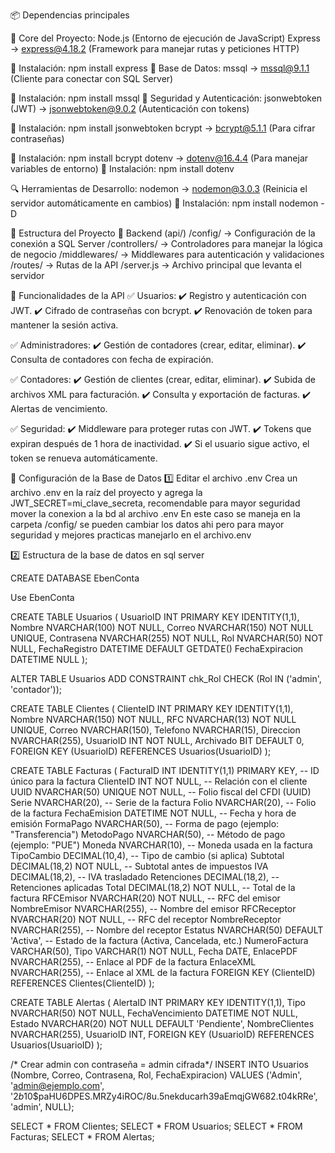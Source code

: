 📦 Dependencias principales

📌 Core del Proyecto:
Node.js (Entorno de ejecución de JavaScript)
Express → express@4.18.2 (Framework para manejar rutas y peticiones HTTP)

📌 Instalación: npm install express
📌 Base de Datos:
mssql → mssql@9.1.1 (Cliente para conectar con SQL Server)

📌 Instalación: npm install mssql
🔐 Seguridad y Autenticación:
jsonwebtoken (JWT) → jsonwebtoken@9.0.2 (Autenticación con tokens)

📌 Instalación: npm install jsonwebtoken
bcrypt → bcrypt@5.1.1 (Para cifrar contraseñas)

📌 Instalación: npm install bcrypt
dotenv → dotenv@16.4.4 (Para manejar variables de entorno)
📌 Instalación: npm install dotenv

🔍 Herramientas de Desarrollo:
nodemon → nodemon@3.0.3 (Reinicia el servidor automáticamente en cambios)
📌 Instalación: npm install nodemon -D

📂 Estructura del Proyecto
📁 Backend (api/)
/config/ → Configuración de la conexión a SQL Server
/controllers/ → Controladores para manejar la lógica de negocio
/middlewares/ → Middlewares para autenticación y validaciones
/routes/ → Rutas de la API
/server.js → Archivo principal que levanta el servidor

📌 Funcionalidades de la API
✅ Usuarios:
✔️ Registro y autenticación con JWT.
✔️ Cifrado de contraseñas con bcrypt.
✔️ Renovación de token para mantener la sesión activa.

✅ Administradores:
✔️ Gestión de contadores (crear, editar, eliminar).
✔️ Consulta de contadores con fecha de expiración.

✅ Contadores:
✔️ Gestión de clientes (crear, editar, eliminar).
✔️ Subida de archivos XML para facturación.
✔️ Consulta y exportación de facturas.
✔️ Alertas de vencimiento.

✅ Seguridad:
✔️ Middleware para proteger rutas con JWT.
✔️ Tokens que expiran después de 1 hora de inactividad.
✔️ Si el usuario sigue activo, el token se renueva automáticamente.

📌 Configuración de la Base de Datos
1️⃣ Editar el archivo .env
Crea un archivo .env en la raíz del proyecto y agrega la JWT_SECRET=mi_clave_secreta, recomendable para mayor seguridad mover la conexion a la bd al archivo .env
En este caso se maneja en la carpeta /config/ se pueden cambiar los datos ahi pero para mayor seguridad y mejores practicas manejarlo en el archivo.env

2️⃣ Estructura de la base de datos en sql server

CREATE DATABASE EbenConta

Use EbenConta

CREATE TABLE Usuarios (
    UsuarioID INT PRIMARY KEY IDENTITY(1,1),
    Nombre NVARCHAR(100) NOT NULL,
    Correo NVARCHAR(150) NOT NULL UNIQUE,
    Contrasena NVARCHAR(255) NOT NULL, 
    Rol NVARCHAR(50) NOT NULL,
    FechaRegistro DATETIME DEFAULT GETDATE()
	FechaExpiracion DATETIME NULL
);

ALTER TABLE Usuarios
ADD CONSTRAINT chk_Rol CHECK (Rol IN ('admin', 'contador'));

CREATE TABLE Clientes (
    ClienteID INT PRIMARY KEY IDENTITY(1,1),
    Nombre NVARCHAR(150) NOT NULL,
    RFC NVARCHAR(13) NOT NULL UNIQUE,
    Correo NVARCHAR(150),
    Telefono NVARCHAR(15),
    Direccion NVARCHAR(255),
    UsuarioID INT NOT NULL,
	Archivado BIT DEFAULT 0,
    FOREIGN KEY (UsuarioID) REFERENCES Usuarios(UsuarioID)
);

CREATE TABLE Facturas (
    FacturaID INT IDENTITY(1,1) PRIMARY KEY,  -- ID único para la factura
    ClienteID INT NOT NULL,                   -- Relación con el cliente
    UUID NVARCHAR(50) UNIQUE NOT NULL,        -- Folio fiscal del CFDI (UUID)
    Serie NVARCHAR(20),                        -- Serie de la factura
    Folio NVARCHAR(20),                        -- Folio de la factura
    FechaEmision DATETIME NOT NULL,            -- Fecha y hora de emisión
    FormaPago NVARCHAR(50),                    -- Forma de pago (ejemplo: "Transferencia")
    MetodoPago NVARCHAR(50),                   -- Método de pago (ejemplo: "PUE")
    Moneda NVARCHAR(10),                        -- Moneda usada en la factura
    TipoCambio DECIMAL(10,4),                   -- Tipo de cambio (si aplica)
    Subtotal DECIMAL(18,2) NOT NULL,           -- Subtotal antes de impuestos
    IVA DECIMAL(18,2),                         -- IVA trasladado
    Retenciones DECIMAL(18,2),                 -- Retenciones aplicadas
    Total DECIMAL(18,2) NOT NULL,              -- Total de la factura
    RFCEmisor NVARCHAR(20) NOT NULL,           -- RFC del emisor
    NombreEmisor NVARCHAR(255),                -- Nombre del emisor
    RFCReceptor NVARCHAR(20) NOT NULL,         -- RFC del receptor
    NombreReceptor NVARCHAR(255),              -- Nombre del receptor
    Estatus NVARCHAR(50) DEFAULT 'Activa',     -- Estado de la factura (Activa, Cancelada, etc.)
	NumeroFactura VARCHAR(50),
	Tipo VARCHAR(1) NOT NULL,
	Fecha DATE,
    EnlacePDF NVARCHAR(255),                   -- Enlace al PDF de la factura
    EnlaceXML NVARCHAR(255),                   -- Enlace al XML de la factura
    FOREIGN KEY (ClienteID) REFERENCES Clientes(ClienteID)
);

CREATE TABLE Alertas (
    AlertaID INT PRIMARY KEY IDENTITY(1,1),
    Tipo NVARCHAR(50) NOT NULL, 
    FechaVencimiento DATETIME NOT NULL,
    Estado NVARCHAR(20) NOT NULL DEFAULT 'Pendiente', 
    NombreClientes NVARCHAR(255),
    UsuarioID INT, 
    FOREIGN KEY (UsuarioID) REFERENCES Usuarios(UsuarioID) 
);

/* Crear admin con contraseña = admin cifrada*/
INSERT INTO Usuarios (Nombre, Correo, Contrasena, Rol, FechaExpiracion)
VALUES ('Admin', 'admin@ejemplo.com', '$2b$10$paHU6DPES.MRZy4iROC/8u.5nekducarh39aEmqjGW682.t04kRRe', 'admin', NULL);

SELECT * FROM Clientes;
SELECT * FROM Usuarios;
SELECT * FROM Facturas;
SELECT * FROM Alertas;
